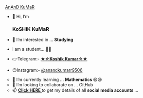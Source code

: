 [AnAnD KuMaR](https://telegra.ph/file/4c3f4c1b8371f0e6d5d88.jpg)
- 👋 Hi, I’m <h3> KoSHiK KuMaR </h3>

- 👀 I’m interested in ... <b> Studying </b>

- I am a student....👨‍🎓

- 👉Telegram:- <a href=https://telegram.dog/Anand_Kumar_AK> <b> ★☆Koshik Kumar☆★ </b> </a>

- 😉Instagram:- <a href=https://instagram.com/anandkumarr9506> @anandkumarr9506 </a>

<ul type="circle">
<li>🌱 I’m currently learning ... <b> Mathematics </b> 😆😆</li>
<li>💞️ I’m looking to collaborate on ... GitHub</li>
<li>📫 <b> <A href=https://telegra.ph/My-InFO-07-31> Click HERE </a> </b> to get my details of all <b> social media accounts </b> ...</li>
</ul>
<!---
Anand-AK-edx17/Anand-AK-edx17 is a ✨ special ✨ repository because its `README.md` (this file) appears on your GitHub profile.
You can click the Preview link to take a look at your changes.
--->
